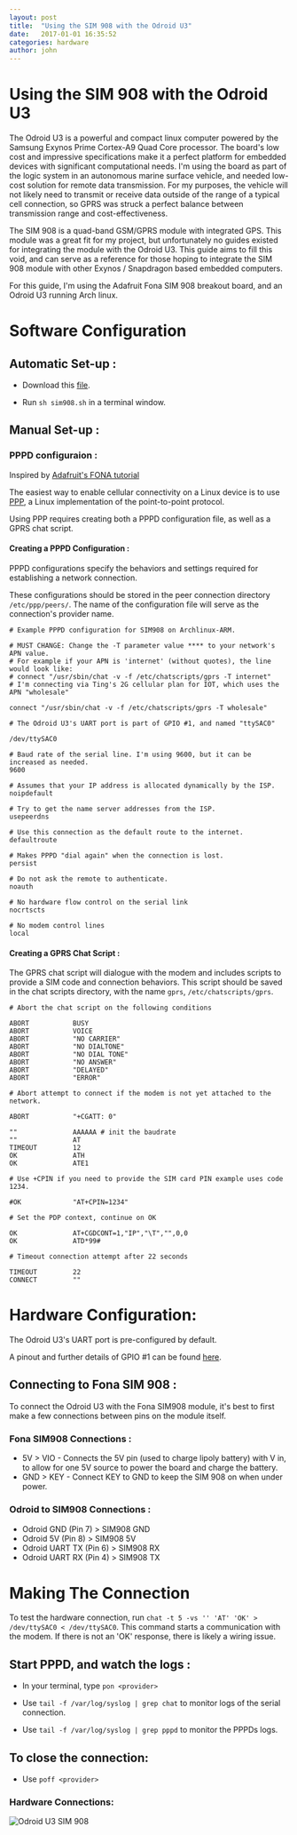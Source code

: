 ```yaml
---
layout: post
title:  "Using the SIM 908 with the Odroid U3"
date:   2017-01-01 16:35:52
categories: hardware
author: john
---
```



# Using the SIM 908 with the Odroid U3

The Odroid U3 is a powerful and compact linux computer powered by the Samsung Exynos Prime Cortex-A9 Quad Core processor. The board's low cost and impressive specifications make it a perfect platform for embedded devices with significant computational needs. 
I'm using the board as part of the logic system in an autonomous marine surface vehicle, and needed low-cost solution for remote data transmission. For my purposes, the vehicle will not likely need to transmit or receive data outside of the range of a typical cell connection, so GPRS was struck a perfect balance between transmission range and cost-effectiveness.  

The SIM 908 is a quad-band GSM/GPRS module with integrated GPS. This module was a great fit for my project, but unfortunately no guides existed for integrating the module with the Odroid U3. 
This guide aims to fill this void, and can serve as a reference for those hoping to integrate the SIM 908 module with other Exynos / Snapdragon based embedded computers.
  
For this guide, I'm using the Adafruit Fona SIM 908 breakout board, and an Odroid U3 running Arch linux.

# Software Configuration


## Automatic Set-up :

* Download this [file]().

* Run `sh sim908.sh` in a terminal window.

## Manual Set-up :

### PPPD configuraion :

Inspired by [Adafruit's FONA tutorial](https://learn.adafruit.com/fona-tethering-to-raspberry-pi-or-beaglebone-black/setup)

The easiest way to enable cellular connectivity on a Linux device is to use [PPP](https://wiki.archlinux.org/index.php/pppd), a Linux implementation of the point-to-point protocol. 

Using PPP requires creating both a PPPD configuration file, as well as a GPRS chat script.


#### Creating a PPPD Configuration :

PPPD configurations specify the behaviors and settings required for establishing a network connection.

These configurations should be stored in the peer connection directory `/etc/ppp/peers/`. The name of the configuration file will serve as the connection's provider name.

```
# Example PPPD configuration for SIM908 on Archlinux-ARM.

# MUST CHANGE: Change the -T parameter value **** to your network's APN value.
# For example if your APN is 'internet' (without quotes), the line would look like:
# connect "/usr/sbin/chat -v -f /etc/chatscripts/gprs -T internet"
# I'm connecting via Ting's 2G cellular plan for IOT, which uses the APN "wholesale"

connect "/usr/sbin/chat -v -f /etc/chatscripts/gprs -T wholesale"

# The Odroid U3's UART port is part of GPIO #1, and named "ttySAC0"

/dev/ttySAC0

# Baud rate of the serial line. I'm using 9600, but it can be increased as needed.
9600

# Assumes that your IP address is allocated dynamically by the ISP.
noipdefault

# Try to get the name server addresses from the ISP.
usepeerdns

# Use this connection as the default route to the internet.
defaultroute

# Makes PPPD "dial again" when the connection is lost.
persist

# Do not ask the remote to authenticate.
noauth

# No hardware flow control on the serial link
nocrtscts

# No modem control lines
local
```

#### Creating a GPRS Chat Script :

The GPRS chat script will dialogue with the modem and includes scripts to provide a SIM code and connection behaviors.
This script should be saved in the chat scripts directory, with the name `gprs`, `/etc/chatscripts/gprs`.

```
# Abort the chat script on the following conditions
 
ABORT           BUSY
ABORT           VOICE
ABORT           "NO CARRIER"
ABORT           "NO DIALTONE"
ABORT           "NO DIAL TONE"
ABORT           "NO ANSWER"
ABORT           "DELAYED"
ABORT           "ERROR"
 
# Abort attempt to connect if the modem is not yet attached to the network.

ABORT           "+CGATT: 0"
 
""				AAAAAA # init the baudrate
""              AT
TIMEOUT         12
OK              ATH
OK              ATE1
 
# Use +CPIN if you need to provide the SIM card PIN example uses code 1234.

#OK             "AT+CPIN=1234"
 
# Set the PDP context, continue on OK
 
OK              AT+CGDCONT=1,"IP","\T","",0,0
OK              ATD*99#

# Timeout connection attempt after 22 seconds

TIMEOUT         22
CONNECT         ""
```


# Hardware Configuration: 

The Odroid U3's UART port is pre-configured by default.  

A pinout and further details of GPIO #1 can be found [here](http://odroid.com/dokuwiki/doku.php?id=en:u3_enhancement_ioport).

## Connecting to Fona SIM 908 :

To connect the Odroid U3 with the Fona SIM908 module, it's best to first make a few connections between pins on the module itself.

### Fona SIM908 Connections :

*  5V > VIO - Connects the 5V pin (used to charge lipoly battery) with V in, to allow for one 5V source to power the board and charge the battery.
*  GND > KEY - Connect KEY to GND to keep the SIM 908 on when under power.

### Odroid to SIM908 Connections :

* Odroid GND (Pin 7) > SIM908 GND
* Odroid 5V (Pin 8) > SIM908 5V
* Odroid UART TX (Pin 6)  > SIM908 RX
* Odroid UART RX (Pin 4) > SIM908 TX

# Making The Connection 

To test the hardware connection, run `chat -t 5 -vs '' 'AT' 'OK' > /dev/ttySAC0 < /dev/ttySAC0`.
This command starts a communication with the modem. If there is not an 'OK' response, there is likely a wiring issue.

## Start PPPD, and watch the logs :

* In your terminal, type `pon <provider>`

* Use `tail -f /var/log/syslog | grep chat` to monitor logs of the serial connection.

* Use `tail -f /var/log/syslog | grep pppd` to monitor the PPPDs logs.

## To close the connection:

* Use `poff <provider>`

### Hardware Connections:

![Odroid U3 SIM 908](http://johngrov.es/img/odroidu3.jpg)